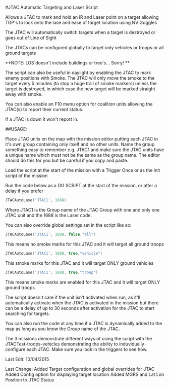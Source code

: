 #JTAC Automatic Targeting and Laser Script

Allows a JTAC to mark and hold an IR and Laser point on a target allowing TGP's to lock onto the lase and ease
of target location using NV Goggles

The JTAC will automatically switch targets when a target is destroyed or goes out of Line of Sight

The JTACs can be configured globally to target only vehicles or troops or all ground targets

**NOTE: LOS doesn't include buildings or tree's... Sorry! **

The script can also be useful in daylight by enabling the JTAC to mark enemy positions with Smoke.
The JTAC will only move the smoke to the target every 5 minutes (to stop a huge trail of smoke markers) unless the target
is destroyed, in which case the new target will be marked straight away with smoke.

You can also enable an F10 menu option for coalition units allowing the JTAC(s) to report their current status.

If a JTAC is down it won't report in.

##USAGE:

Place JTAC units on the map with the mission editor putting each JTAC in it's own group containing only itself and no
other units. Name the group something easy to remember e.g. JTAC1 and make sure the JTAC units have a unique name which must
not be the same as the group name. The editor should do this for you but be careful if you copy and paste.

Load the script at the start of the mission with a Trigger Once or as the init script of the mission

Run the code below as a DO SCRIPT at the start of the mission, or after a delay if you prefer

```lua
JTACAutoLase('JTAC1', 1688)
```

Where JTAC1 is the Group name of the JTAC Group with one and only one JTAC unit and the 1688 is the Laser code.

You can also override global settings set in the script like so:

```lua
JTACAutoLase('JTAC1', 1688, false,"all") 
```
This means no smoke marks for this JTAC and it will target all ground troops

```lua
JTACAutoLase('JTAC1', 1688, true,"vehicle")
```
This smoke marks for this JTAC and it will target ONLY ground vehicles


```lua
JTACAutoLase('JTAC1', 1688, true,"troop")
```
This means smoke marks are enabled for this JTAC and it will target ONLY ground troops


The script doesn't care if the unit isn't activated when run, as it'll automatically activate when the JTAC is activated in
the mission but there can be a delay of up to 30 seconds after activation for the JTAC to start searching for targets.

You can also run the code at any time if a JTAC is dynamically added to the map as long as you know the Group name of the JTAC.

The 3 missions demonstrate different ways of using the script with the JTACTest-troops-vehicles demonstrating the ability to induvidually configure each JTAC. Make sure you look in the triggers to see how.

Last Edit:  10/04/2015

Last Change: 
Added Target configuration and global overrides for JTAC
Added Config option for displaying target location
Added MGRS and Lat Lon Position to JTAC Status


